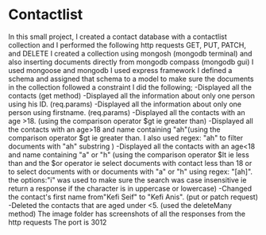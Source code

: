 # Contactlist
In this small project, I created a contact database with a contactlist collection and I performed the following http requests
GET, PUT, PATCH, and DELETE
I created a collection using mongosh (mongodb terminal) and also inserting documents directly from mongodb compass (mongodb gui)
I used mongoose and mongodb
I used express framework
I defined a schema and assigned that schema to a model to make sure the documents in the collection followed a constraint
I did the following;
-Displayed all the contacts (get method)
-Displayed all the information about only one person using his ID. (req.params)
-Displayed all the information about only one person using firstname. (req.params)
-Displayed all the contacts with an age >18. (using the comparison operator $gt ie greater than)
-Displayed all the contacts with an age>18 and name containing "ah"(using the comparison operator $gt ie greater than. I also used regex: "ah" to filter documents with "ah" substring )
-Displayed all the contacts with an age<18 and name containing "a" or "h" (using the comparison operator $lt ie less than and the $or operator ie select documents with contact less than 18 or to select documents with  or documents with "a" or "h" using regex: "[ah]". the options:"i" was used to make sure the search was case insensitive ie return a response if the character is in uppercase or lowercase)
-Changed the contact's first name from"Kefi Seif" to "Kefi Anis". (put or patch request)
-Deleted the contacts that are aged under <5. (used the deleteMany method)
The image folder has screenshots of all the responses from the http requests
The port is 3012
